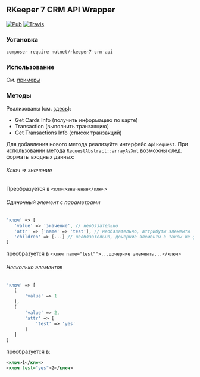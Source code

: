 ## RKeeper 7 CRM API Wrapper

[![Pub](https://poser.pugx.org/nutnetru/rkeeper7-crm-api/v/stable.svg)]()
[![Travis](https://img.shields.io/travis/nutnetru/rkeeper7-crm-api.svg)]()

### Установка
```bash
composer require nutnet/rkeeper7-crm-api
```

### Использование
См. [примеры](examples/basic.php)

### Методы
Реализованы (см. [здесь](src/Requests)):
 * Get Cards Info (получить информацию по карте)
 * Transaction (выполнить транзакцию)
 * Get Transactions Info (список транзакций)
 
Для добавления нового метода реализуйте интерфейс `ApiRequest`.
При использовании метода `RequestAbstract::arrayAsXml` возможны след. форматы входных данных:

###### Ключ => значение
Преобразуется в `<ключ>значение</ключ>`

###### Одиночный элемент с параметрами
```php
'ключ' => [
   'value' => 'значение', // необязательно
   'attr' => ['name' => 'test'], // необязательно, аттрибуты элементы
   'children' => [...] // необязательно, дочерние элементы в таком же формате
]
```
преобразуется в `<ключ name="test"">...дочерние элементы...</ключ>`

###### Несколько элементов
```php
'ключ' => [
   [
       'value' => 1
   ],
   [
       'value' => 2,
       'attr' => [
           'test' => 'yes'
       ]
   ]
]
```
преобразуется в:
```xml
<ключ>1</ключ>
<ключ test="yes">2</ключ>
```